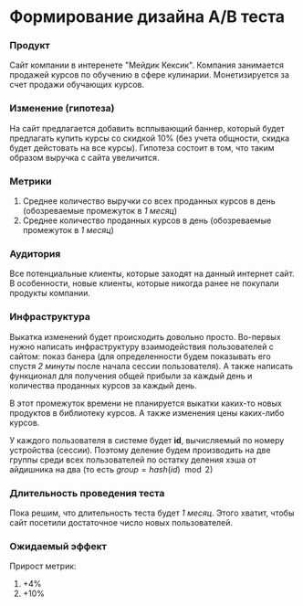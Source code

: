 # Формирование дизайна A/B теста

### __Продукт__

Сайт компании в интеренете "Мейдик Кексик". Компания занимается продажей курсов по обучению в сфере кулинарии. Монетизируется за счет продажи обучающих курсов. 

### __Изменение (гипотеза)__

На сайт предлагается добавить всплывающий баннер, который будет предлагать купить курсы со скидкой 10% (без учета общности, скидка будет дейстовать на все курсы). Гипотеза состоит в том, что таким образом выручка с сайта увеличится.

### __Метрики__

1. Среднее количество выручки со всех проданных курсов в день (обозреваемые промежуток в _1 месяц_)
2. Среднее количество проданных курсов в день (обозреваемые промежуток в _1 месяц_)

### __Аудитория__

Все потенциальные клиенты, которые заходят на данный интернет сайт. В особенности, новые клиенты, которые никогда ранее не покупали продукты компании.

### __Инфраструктура__

Выкатка изменений будет происходить довольно просто. Во-первых нужно написать  инфраструктуру взаимодействия пользователей с сайтом: показ банера (для определенности будем показывать его спустя _2 минуты_ после начала сессии пользователя). А также написать функционал для получения общей прибыли за каждый день и количества проданных курсов за каждый день.

В этот промежуток времени не планируется выкатки каких-то новых продуктов в библиотеку курсов. А также изменения цены каких-либо курсов.

У каждого пользователя в системе будет __id__, вычисляемый по номеру устройства (сессии). Поэтому деление будем производить на две группы среди всех пользователей по остатку деления хэша от айдишника на два (то есть $group = hash(id)\mod 2$)

### __Длительность проведения теста__

Пока решим, что длительность теста будет _1 месяц_. Этого хватит, чтобы сайт посетили достаточное число новых пользователей.

### __Ожидаемый эффект__

Прирост метрик:

1. +4%
2. +10%
